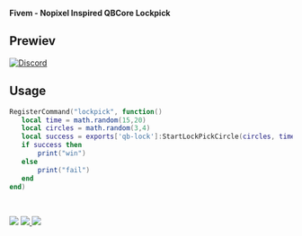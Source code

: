 <b>Fivem - Nopixel Inspired QBCore Lockpick</b>

## Prewiev

[![Discord](https://media.discordapp.net/attachments/1138515615745851434/1138520021786705951/image.png?width=539&height=107)](https://discord.gg/NC3NxVWKxk)

## Usage

 ```lua
RegisterCommand("lockpick", function()
	local time = math.random(15,20)
	local circles = math.random(3,4)
	local success = exports['qb-lock']:StartLockPickCircle(circles, time)
	if success then
		print("win")
	else
		print("fail")
	end
end)
```

<br>

<a href="https://discord.gg/NC3NxVWKxk" target="_blank"><img src="https://img.shields.io/badge/codenest-5865F2?style=for-the-badge&logo=discord&logoColor=white"/></a>
<a href="https://www.youtube.com/@CodeNestt" target="_blank"><img src="https://img.shields.io/badge/@CodeNestt-FF0000?style=for-the-badge&logo=youtube&logoColor=white"/> </a>
<a href="https://codenest.tebex.io" target="_blank"><img src="https://img.shields.io/badge/codenest.tebex.io-%5DE3E2?style=for-the-badge&logo=telegraph&logoColor=white"/></a>